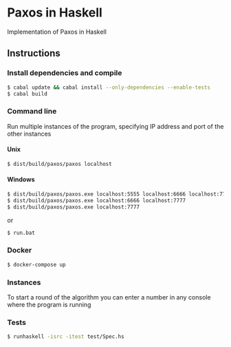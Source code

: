 Paxos in Haskell
================

Implementation of Paxos in Haskell


Instructions
-------------------

### Install dependencies and compile

```bash
$ cabal update && cabal install --only-dependencies --enable-tests
$ cabal build
```

### Command line

Run multiple instances of the program, specifying IP address and port of the other instances

#### Unix
```bash
$ dist/build/paxos/paxos localhost
```

#### Windows

```bash
$ dist/build/paxos/paxos.exe localhost:5555 localhost:6666 localhost:7777
$ dist/build/paxos/paxos.exe localhost:6666 localhost:7777
$ dist/build/paxos/paxos.exe localhost:7777
```
or

```bash
$ run.bat
```

### Docker

```bash
$ docker-compose up
```


### Instances

To start a round of the algorithm you can enter a number in any console where the program is running

### Tests

```bash
$ runhaskell -isrc -itest test/Spec.hs
```
